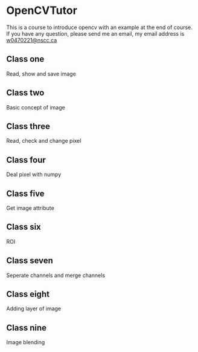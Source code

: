 # OpenCVTutor
This is a course to introduce opencv with an example at the end of course.
If you have any question, please send me an email, my email address is w0470221@nscc.ca

## Class one
Read, show and save image

## Class two
Basic concept of image

## Class three
Read, check and change pixel

## Class four
Deal pixel with numpy

## Class five
Get image attribute

## Class six
ROI

## Class seven
Seperate channels and merge channels

## Class eight
Adding layer of image

## Class nine
Image blending
